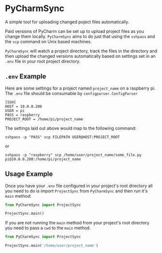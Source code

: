 # PyCharmSync

A simple tool for uploading changed poject files automatically.  

Paid versions of PyCharm can be set up to upload project files
as you change them locally. `PyCharmSync` aims to do just that 
using the `sshpass` and the `scp` command on Unix based machines.

`PyCharmSync` will watch a project directory, track the files in
the directory and then upload the changed versions automatically
based on settings set in an `.env` file in your root project 
directory.

## `.env` Example

Here are some settings for a project named `project_name` on a 
raspberry pi.  The `.env` file should be consumable by `configparser.ConfigParser`

    [SSH]
    HOST = 10.0.0.200
    USER = pi
    PASS = raspberry
    PROJECT_ROOT = /home/pi/project_name

The settings laid out above would map to the following command:

    sshpass -p "PASS" scp FILEPATH USER@HOST:PROJECT_ROOT

or

    sshpass -p "raspberry" scp /home/user/project_name/some_file.py pi@10.0.0.200:/home/pi/project_name

## Usage Example

Once you have your `.env` file configured in your project's root
directory all you need to do is import `ProjectSync` from `PyCharmSync`
and then run it's `main` method:

```python
from PyCharmSync import ProjectSync

ProjectSync.main()
```

If you are not running the `main` method from your project's root 
directory you need to pass a `cwd` to the `main` method.

```python
from PyCharmSync import ProjectSync

ProjectSync.main('/home/user/project_name')
```
 